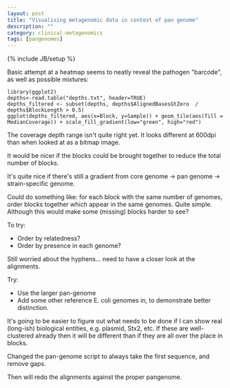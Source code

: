 ```yaml
---
layout: post
title: "Visualising metagenomic data in context of pan genome"
description: ""
category: clinical-metagenomics
tags: [pangenomes]
---
```

{% include JB/setup %}

Basic attempt at a heatmap seems to neatly reveal the pathogen "barcode", as well as possible mixtures:

	library(ggplot2)
	depths<-read.table("depths.txt", header=TRUE)
	depths_filtered <- subset(depths, depths$AlignedBasesGtZero  / depths$BlockLength > 0.5)
	ggplot(depths_filtered, aes(x=Block, y=Sample)) + geom_tile(aes(fill = MedianCoverage)) + scale_fill_gradient(low="green", high="red")

The coverage depth range isn't quite right yet. It looks different at 600dpi than when looked at as a bitmap image.

It would be nicer if the blocks could be brought together to reduce the total number of blocks.

It's quite nice if there's still a gradient from core genome -> pan genome -> strain-specific genome.

Could do something like: for each block with the same number of genomes, order blocks together which appear in the same genomes. Quite simple. Although this would make some (missing) blocks harder to see?

To try:
*	Order by relatedness?
*	Order by presence in each genome?

Still worried about the hyphens... need to have a closer look at the alignments.

Try:
*	Use the larger pan-genome
*	Add some other reference E. coli genomes in, to demonstrate better distinction.

It's going to be easier to figure out what needs to be done if I can show real (long-ish) biological entities, e.g. plasmid, Stx2, etc. If these are well-clustered already then it will be different than if they are all over the place in blocks.

Changed the pan-genome script to always take the first sequence, and remove gaps.

Then will redo the alignments against the proper pangenome.
